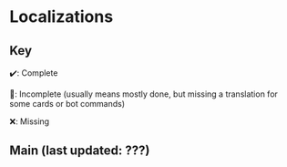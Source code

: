 # Localizations

## Key

✔️: Complete

🚧: Incomplete (usually means mostly done, but missing a translation for some cards or bot commands)

❌: Missing

## Main (last updated: ???)

